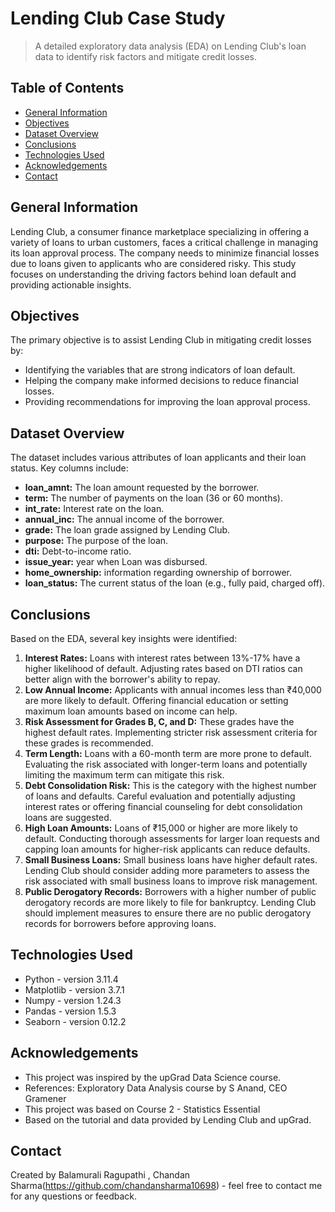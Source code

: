# Lending Club Case Study
> A detailed exploratory data analysis (EDA) on Lending Club's loan data to identify risk factors and mitigate credit losses.

## Table of Contents
* [General Information](#general-information)
* [Objectives](#objectives)
* [Dataset Overview](#dataset-overview)
* [Conclusions](#conclusions)
* [Technologies Used](#technologies-used)
* [Acknowledgements](#acknowledgements)
* [Contact](#contact)

## General Information
Lending Club, a consumer finance marketplace specializing in offering a variety of loans to urban customers, faces a critical challenge in managing its loan approval process. The company needs to minimize financial losses due to loans given to applicants who are considered risky. This study focuses on understanding the driving factors behind loan default and providing actionable insights.

## Objectives
The primary objective is to assist Lending Club in mitigating credit losses by:
- Identifying the variables that are strong indicators of loan default.
- Helping the company make informed decisions to reduce financial losses.
- Providing recommendations for improving the loan approval process.

## Dataset Overview
The dataset includes various attributes of loan applicants and their loan status. Key columns include:
- **loan_amnt:** The loan amount requested by the borrower.
- **term:** The number of payments on the loan (36 or 60 months).
- **int_rate:** Interest rate on the loan.
- **annual_inc:** The annual income of the borrower.
- **grade:** The loan grade assigned by Lending Club.
- **purpose:** The purpose of the loan.
- **dti:** Debt-to-income ratio.
- **issue_year:** year when Loan was disbursed.
- **home_ownership:** information regarding ownership of borrower.
- **loan_status:** The current status of the loan (e.g., fully paid, charged off).

## Conclusions
Based on the EDA, several key insights were identified:
1. **Interest Rates:** Loans with interest rates between 13%-17% have a higher likelihood of default. Adjusting rates based on DTI ratios can better align with the borrower's ability to repay.
2. **Low Annual Income:** Applicants with annual incomes less than ₹40,000 are more likely to default. Offering financial education or setting maximum loan amounts based on income can help.
3. **Risk Assessment for Grades B, C, and D:** These grades have the highest default rates. Implementing stricter risk assessment criteria for these grades is recommended.
4. **Term Length:** Loans with a 60-month term are more prone to default. Evaluating the risk associated with longer-term loans and potentially limiting the maximum term can mitigate this risk.
5. **Debt Consolidation Risk:** This is the category with the highest number of loans and defaults. Careful evaluation and potentially adjusting interest rates or offering financial counseling for debt consolidation loans are suggested.
6. **High Loan Amounts:** Loans of ₹15,000 or higher are more likely to default. Conducting thorough assessments for larger loan requests and capping loan amounts for higher-risk applicants can reduce defaults.
7. **Small Business Loans:** Small business loans have higher default rates. Lending Club should consider adding more parameters to assess the risk associated with small business loans to improve risk management.
8. **Public Derogatory Records:** Borrowers with a higher number of public derogatory records are more likely to file for bankruptcy. Lending Club should implement measures to ensure there are no public derogatory records for borrowers before approving loans.


## Technologies Used
- Python - version 3.11.4
- Matplotlib - version 3.7.1
- Numpy - version 1.24.3
- Pandas - version 1.5.3
- Seaborn - version 0.12.2

## Acknowledgements
- This project was inspired by the upGrad Data Science course.
- References: Exploratory Data Analysis course by S Anand, CEO Gramener
- This project was based on Course 2 - Statistics Essential
- Based on the tutorial and data provided by Lending Club and upGrad.

## Contact
Created by Balamurali Ragupathi , Chandan Sharma(https://github.com/chandansharma10698) - feel free to contact me for any questions or feedback.
